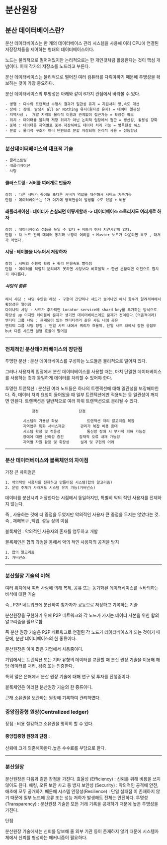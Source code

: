 # 분산원장


## 분산 데이터베이스란?

분산 데이터베이스는 한 개의 데이터베이스 관리 시스템을 사용해 여러 CPU에 연결된 저장장치들을 제어하는 형태의 데이터베이스이다.

노드는 물리적으로 떨어져있지만 논리적으로는 한 개인것처럼 활용한다는 것이 핵심 개념이다. 이때 각가의 저장소를 노드라고 부른다.

분산 데이터베이스는 물리적으로 떨어진 여러 컴퓨터를 다뤄야하기 때문에 투명성을 확보하는 것이 가장 중요하다.

분산 데이터베이스의 투명성은 아래와 같이 6가지 관점에서 바라볼 수 있다.

```
- 병행 : 다수의 트랜잭션 수행시 결과가 일관성 유지 = 지원처리 양,속도 개선
- 장애 : 장애. 발생시 all or Nothing 유지(원자성 유지) = 데이터 일관성
- 지역사상 :  개발 지역의 물리적 이름과 관계없이 접근가능 = 확장성 확보
- 위치 : 데이터를 물리적 저장 위치가 아닌 논리적 입장에서 접근 = 생산성, 활용성 강화
- 중복 : 데이터를 지역별로 중복 저장하여도 데이터 처리 가능 = 병목현상 해소
- 분할 : 물리적 구조가 여러 단편으로 분할 저장되어 논리적 사용 = 성능향상
```

----------------------------------

### 분산데이터베이스의  대표적 기술 

```
- 클러스트링 
- 래플리케이션
- 샤딩
```

#### 클러스트링 : 서버를 여러개로 만들자

```
장점 : 다른 서버가 죽어도 또다른 서버가 역할을 대신해서 서비스 지속가능
단점 : 데이터베이스는 1개 이기에 병목현상이 발생할 수도 있음 + 비용
```

#### 래플리케이션 : 데이터가 손실되면 어떻게할까 -> 데이터베이스 스토리지도 여러개로 하자

```
장점 : 데이터베이스 성능을 높일 수 있다 + 비동기 여서 지연시간이 없다.
단점 : 각 노드 간의 데이터 동기화 보장이 어려움 + Master 노드가 다운되면 복구 , 대처가 어렵다.
```

#### 샤딩  : 테이블을 나누어서 저장하자

```
장점 : 서버의 수평적 확장 + 쿼리 반응속도 빨라짐
단점 : 데이터를 적절히 분리하지 못하면 샤딩보다 비효율적 + 한번 분할되면 이전으로 합치기 까다롭다.
```

##### 샤딩의 종류

```
해시 샤딩 : 샤딩 수만큼 해싱 - 구현이 간단하나 샤드가 늘어나면 해시 함수가 달려져야해서 확장성은 떨어짐
다이나믹 샤딩 : 샤드가 추가되면 Locator service에 shard key를 추가하는 방식으로 확장성 up 이지만 테이블에 문제가 생기면 데이터베이스에도 문제가 전이된다.(의존적이라)
엔티티 그룹 샤딩 : 관계되어 있는 엔티티끼리 같은 샤드 내에 공유
엔티티 그룹 샤딩 장점 : 단일 샤드 내에서 쿼리가 효율적, 단일 샤드 내에서 강한 응집도 but 다른 샤드면 실행 효율이 떨어짐
```

----------------------------------

### 전체적인 분산데이터베이스의 장단점 

투명한 분산 : 분산 데이터베이스를 구성하는 노드들은 물리적으로 떨어져 있다.

그러나 사용자의 입장에서 분산 데이터베이스를 사용할 때는, 마치 단일한 데이터베이스를 사용하는 것과 동일하게 데이터를 처리할 수 있어야 한다.

투명한 트랜잭션 : 분산된 여러 노드들은 하나의 트랜잭션에 대해 일관성을 보장해야한다. 즉, 데이터 처리 요청이 들어왔을 때 일부 트랜잭션에만 적용되는 등 일관성이 깨지면 안된다. 트랜잭션은 일반적으로 여러 하위 트랜잭션으로 분리될 수 있다.

```
			장점 					단점 

		시스템의 가용성 확보 			트랜잭션 처리 알고리즘 복잡
		지역업무 특화 서비스제공		관리가 복잡 비용 증대
		시스템 확장 및 적응성			통신망 장애 시 부가적 피해 가능성
		장애에 대한 신뢰성 증진		잠재적 오류 내재 가능성
		지역별 자원 활용 및 확장성		설계 및 구현의 어려
```
----------------------------------

### 분산 데이터베이스와 블록체인의 차이점 

가장 큰 차이점은 
```
1. 악의적인 사용자를 전제하고 만들어짐 시스템(합의 알고리즘)
2. 운영 주체가 사라져도 시스템 유지 가능(거버넌스)
```

데이터를 분산시켜 저장한다는 시점에서 동일하지만, 특별히 악의 적인 사용자를 전제하지 않는다.

즉 , 사용하는 것에 더 중점을 두었지만 악의적인 사용자 큰 중점을 두지는 않았다는 것. 즉 , 재해복구 ,백업, 성능 상의 이점

블록체인 : 악의적인 사용자의 존재를 염두하고 개발

블록체인은 합의 과정을 통해서 악의 적인 사용자의 공격을 방지

```
1. 합의 알고리즘
2. 거버넌스
```

----------------------------------

### 분산원장 기술의 이해

여러 위치에서 여러 사람에 의해 복제, 공유 또는 동기화된 데이터베이스를 ㅎ바의하는 바식에 대한 기술

즉 , P2P 네트워크에 분산하여 참가자가 공동으로 저장하고 기록하는 기술

분산원장을 구현하기 위해 P2P 네트워크와 각 노드가 가지는 데이터 사본을 위한 합의 알고리즘을 필요로함.

즉 분산 원장 기술은 P2P 네트워크로 연결된 각 노드가 데이터베이스가 되는 것이기 때문에, 분산 데이터베이스의 한 종류이다.

분산원장은 이미 많은 기업에서 사용중이다.

기업에서는 트랜잭션 또는 기타 유형의 데이터를 교환할 때 분산 원장 기술을 이용해 해당 데이터를 처리, 검증 또는 인증한다.

특히 많은 은해에서 분산 원장 기술에 대해 연구 및 투자를 진행중이다.

블록체인은 이러한 분산원장 기술의 한 종류이다.

근래 소유권을 보관하는 원장에 기록하여 관리하였다.

### 중앙집중형 원장(Centralized ledger)

장점 : 비용 절감하고 소유권을 명확히 할 수 있다.


#### 중앙집중형 원장의 단점 : 

신뢰에 크게 의존해야한다.높은 수수료를 부담으로 한다.

----------------------------------

### 분산원장 

분산원장은 다음과 같은 장점을 가진다.
효율성 (Efficiency) : 신뢰를 위해 비용을 쓰지 않아도 된다. 해킹, 오류 보안 사고 등 방지
보안성 (Security) : 악의적인 공격에 안전, 애초에 모두 공개하기 때문에
시스템 안정성(Resilience) : 단일 실패점 이 존재하지 않기 때문에 일부 노드에 오류 또는 성능 저하가 발생해도 전체는 안전하다.
투명성(Transparency) : 분산원장 기술은 모든 거래 기록을 공개하기 때문에 높은 투명성을 가진다.

단점 

분산원장 기술에서는 신뢰를 담보해 줄 외부 기관 등이 존재하지 않기 때문에 시스템자체에서 신뢰를 형성하는 매커니즘이 필요하다.
